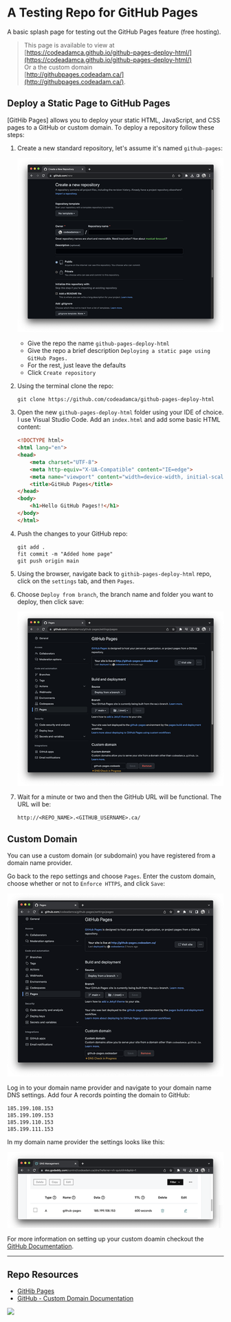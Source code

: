 # A Testing Repo for GitHub Pages

A basic splash page for testing out the GitHub Pages feature (free hosting).

> This page is available to view at  
> [https://codeadamca.github.io/github-pages-deploy-html/](https://codeadamca.github.io/github-pages-deploy-html/)  
> Or a the custom domain  
> [http://githubpages.codeadam.ca/](http://githubpages.codeadam.ca/).

## Deploy a Static Page to GitHub Pages

[GitHib Pages] allows you to deploy your static HTML, JavaScript, and CSS pages to a GitHub or custom domain. To deploy a repository follow these steps:

1. Create a new standard repository, let's assume it's named `github-pages`: 

    ![New Repository](_readme/screenshot-new-repo.png)

    - Give the repo the name `github-pages-deploy-html`
    - Give the repo a brief description `Deploying a static page using GitHub Pages.`
    - For the rest, just leave the defaults
    - Click `Create repository`

2. Using the terminal clone the repo:

    ```
    git clone https://github.com/codeadamca/github-pages-deploy-html
    ```

3. Open the new `github-pages-deploy-html` folder using your IDE of choice. I use Visual Studio Code. Add an `index.html` and add some basic HTML content:

    ```html
    <!DOCTYPE html>
    <html lang="en">
    <head>
        <meta charset="UTF-8">
        <meta http-equiv="X-UA-Compatible" content="IE=edge">
        <meta name="viewport" content="width=device-width, initial-scale=1.0">
        <title>GitHub Pages</title>
    </head>
    <body>
        <h1>Hello GitHub Pages!!</h1>
    </body>
    </html>
    ```

4. Push the changes to your GitHub repo:

    ```
    git add .
    fit commit -m "Added home page"
    git push origin main
    ```

5. Using the browser, navigate back to `githib-pages-deploy-html` repo, click on the `settings` tab, and then `Pages`.

6. Choose `Deploy from branch`, the branch name and folder you want to deploy, then click save:

    ![GitHub Pages](_readme/screenshot-pages.png)

7. Wait for a minute or two and then the GitHub URL will be functional. The URL will be:

    ```
    http://<REPO_NAME>.<GITHUB_USERNAME>.ca/
    ```

## Custom Domain

You can use a custom domain (or subdomain) you have registered from a domain name provider. 

Go back to the repo settings and choose `Pages`. Enter the custom domain, choose whether or not to `Enforce HTTPS`, and click `Save`:

![Custom Domain](_readme/screenshot-custom.png)

Log in to your domain name provider and navigate to your domain name DNS settings. Add four A records pointing the domain to GitHub:

```
185.199.108.153
185.199.109.153
185.199.110.153
185.199.111.153
```

In my domain name provider the settings looks like this:

![DNS Settings](_readme/screenshot-dns.png)

For more information on setting up your custom doamin checkout the [GitHub Documentation](https://docs.github.com/en/pages/configuring-a-custom-domain-for-your-github-pages-site/managing-a-custom-domain-for-your-github-pages-site).

***

## Repo Resources

* [GitHib Pages](https://pages.github.com/)
* [GitHub - Custom Domain Documentation](https://docs.github.com/en/pages/configuring-a-custom-domain-for-your-github-pages-site/managing-a-custom-domain-for-your-github-pages-site)

<a href="https://codeadam.ca">
<img src="https://codeadam.ca/images/code-block.png" width="100">
</a>
